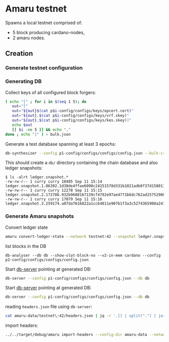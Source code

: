 # Amaru testnet

Spawns a local testnet comprised of:

* 5 block producing cardano-nodes,
* 2 amaru nodes.

## Creation

### Generate testnet configuration

### Generating DB

Collect keys of all configured block forgers:

```bash
( echo "[" ; for i in $(seq 1 5); do
   out="["
   out="${out}$(cat p$i-config/configs/keys/opcert.cert)"
   out="${out},$(cat p$i-config/configs/keys/vrf.skey)"
   out="${out},$(cat p$i-config/configs/keys/kes.skey)]"
   echo $out
   [[ $i -ne 5 ]] && echo ","
done ; echo "]" ) > bulk.json
```

Generate a test database spanning at least 3 epochs:

```bash
db-synthesizer --config p1-config/configs/configs/config.json --bulk-credentials-file bulk.json -s "$(( 86400 * 3 + 1 ))" --db db
```

This should create a `db/` directory containing the chain database and also ledger snapshots:

```
$ ls -alrt ledger.snapshot.*
-rw-rw-r-- 1 curry curry 10485 Sep 11 15:14 ledger.snapshot.1.86392.1d38de4ffae6090c24151578d331b1021adb8f37d158011616db4d47d1704968
-rw-rw-r-- 1 curry curry 12278 Sep 11 15:15 ledger.snapshot.2.172786.932b9688167139cf4792e97ae4771b6dc762ad25752908cce7b24c2917847516
-rw-rw-r-- 1 curry curry 17079 Sep 11 15:16 ledger.snapshot.3.259174.a07da7616822a1ccb4811e907b1f3a3c5274365908a241f4d5ffab2a69eb8802
```

### Generate Amaru snapshots

Convert ledger state

```bash
amaru convert-ledger-state --network testnet:42 --snapshot ledger.snapshot.1.86392.1d38de4ffae6090c24151578d331b1021adb8f37d158011616db4d47d1704968 --snapshot ledger.snapshot.2.172786.932b9688167139cf4792e97ae4771b6dc762ad25752908cce7b24c2917847516  --snapshot ledger.snapshot.3.259174.a07da7616822a1ccb4811e907b1f3a3c5274365908a241f4d5ffab2a69eb8802
```

list blocks in the DB

```
db-analyser --db db --show-slot-block-no --v2-in-mem cardano --config p2-config/configs/configs/config.json
```

Start [db-server](https://github.com/pragma-org/db-server) pointing at generated DB:

```bash
db-server --config p1-config/configs/configs/config.json --db db
```

Start [db-server](https://github.com/pragma-org/db-server) pointing at generated DB:

```bash
db-server --config p1-config/configs/configs/config.json --db db
```

reading `headers.json` file using `db-server`:

```bash
cat amaru-data/testnet\:42/headers.json | jq -r '.[] | split(".") | join(",")' | while IFS=, read -ra hdr; do  curl http://localhost:9003/blocks/${hdr[0]}/${hdr[1]}/header | xxd -r -p > "amaru-data/testnet:42/headers/header.${hdr[0]}.${hdr[1]}.cbor" ; done
```

import headers:

```bash
../../target/debug/amaru import-headers --config-dir amaru-data --network testnet:42
```
